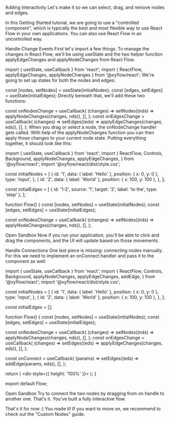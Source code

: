 Adding Interactivity
Let's make it so we can select, drag, and remove nodes and edges.

In this Getting Started tutorial, we are going to use a "controlled component", which is typically the best and most flexible way to use React Flow in your own applications. You can also use React Flow in an uncontrolled way.

Handle Change Events
First let's import a few things. To manage the changes in React Flow, we'll be using useState and the two helper function applyEdgeChanges and applyNodeChanges from React Flow.

import { useState, useCallback } from 'react';
import { ReactFlow, applyEdgeChanges, applyNodeChanges } from '@xyflow/react';
We're going to set up states for both the nodes and edges:

const [nodes, setNodes] = useState(initialNodes);
const [edges, setEdges] = useState(initialEdges);
Directly beneath that, we'll add these two functions:

const onNodesChange = useCallback(
  (changes) => setNodes((nds) => applyNodeChanges(changes, nds)),
  [],
);
const onEdgesChange = useCallback(
  (changes) => setEdges((eds) => applyEdgeChanges(changes, eds)),
  [],
);
When you drag or select a node, the onNodeChange handler gets called. With help of the applyNodeChanges function you can then apply those changes to your current node state. Putting everything together, it should look like this:

import { useState, useCallback } from 'react';
import {
  ReactFlow,
  Controls,
  Background,
  applyNodeChanges,
  applyEdgeChanges,
} from '@xyflow/react';
import '@xyflow/react/dist/style.css';

const initialNodes = [
  {
    id: '1',
    data: { label: 'Hello' },
    position: { x: 0, y: 0 },
    type: 'input',
  },
  {
    id: '2',
    data: { label: 'World' },
    position: { x: 100, y: 100 },
  },
];

const initialEdges = [
  { id: '1-2', source: '1', target: '2', label: 'to the', type: 'step' },
];

function Flow() {
  const [nodes, setNodes] = useState(initialNodes);
  const [edges, setEdges] = useState(initialEdges);

  const onNodesChange = useCallback(
    (changes) => setNodes((nds) => applyNodeChanges(changes, nds)),
    [],
  );


Open Sandbox
Now if you run your application, you'll be able to click and drag the components, and the UI will update based on those movements.

Handle Connections
One last piece is missing: connecting nodes manually. For this we need to implement an onConnect handler and pass it to the <ReactFlow /> component as well:

import { useState, useCallback } from 'react';
import {
  ReactFlow,
  Controls,
  Background,
  applyNodeChanges,
  applyEdgeChanges,
  addEdge,
} from '@xyflow/react';
import '@xyflow/react/dist/style.css';

const initialNodes = [
  {
    id: '1',
    data: { label: 'Hello' },
    position: { x: 0, y: 0 },
    type: 'input',
  },
  {
    id: '2',
    data: { label: 'World' },
    position: { x: 100, y: 100 },
  },
];

const initialEdges = [];

function Flow() {
  const [nodes, setNodes] = useState(initialNodes);
  const [edges, setEdges] = useState(initialEdges);

  const onNodesChange = useCallback(
    (changes) => setNodes((nds) => applyNodeChanges(changes, nds)),
    [],
  );
  const onEdgesChange = useCallback(
    (changes) => setEdges((eds) => applyEdgeChanges(changes, eds)),
    [],
  );

  const onConnect = useCallback(
    (params) => setEdges((eds) => addEdge(params, eds)),
    [],
  );

  return (
    <div style={{ height: '100%' }}>
      <ReactFlow
        nodes={nodes}
        onNodesChange={onNodesChange}
        edges={edges}
        onEdgesChange={onEdgesChange}
        onConnect={onConnect}
        fitView
      >
        <Background />
        <Controls />
      </ReactFlow>
    </div>
  );
}

export default Flow;



Open Sandbox
Try to connect the two nodes by dragging from on handle to another one. That's it. You've built a fully interactive flow.

That's it for now :) You made it! If you want to move on, we recommend to check out the "Custom Nodes" guide.